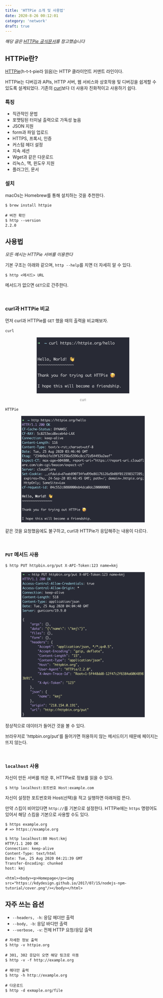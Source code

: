 ```yaml
---
title: 'HTTPie 소개 및 사용법'
date: 2020-8-26 00:12:01
category: 'network'
draft: true
---
```


_해당 글은 [HTTPie 공식문서](https://httpie.org/docs)를 참고했습니다_

## HTTPie란?

[HTTPie](https://httpie.org/)(h-t-t-pie라 읽음)는 HTTP 클라이언트 커맨트 라인이다.

HTTPie는 디버깅과 APIs, HTTP 서버, 웹 서비스와 상호작용 및 디버깅을 쉽게할 수 있도록 설계되었다. 기존의 [curl](https://curl.haxx.se/)보다 더 사용자 친화적이고 사용하기 쉽다.

### 특징

- 직관적인 문법
- 포맷팅된 터미널 출력으로 가독성 높음
- JSON 지원
- form과 파일 업로드
- HTTPS, 프록시, 인증
- 커스텀 헤더 설정
- 지속 세션
- Wget과 같은 다운로드
- 리눅스, 맥, 윈도우 지원
- 플러그인, 문서

### 설치

macOs는 Homebrew를 통해 설치하는 것을 추천한다.

```shell
$ brew install httpie

# 버전 확인
$ http --version
2.2.0
```

## 사용법

_모든 예시는 HTTPie 서버를 이용한다_

기본 구조는 아래와 같으며, `http --help`를 치면 더 자세히 알 수 있다.

```shell
$ http <메서드> URL
```

메서드가 없으면 `GET`으로 간주한다.

<br />

### curl과 HTTPie 비교

먼저 curl과 HTTPie를 `GET` 했을 때의 출력을 비교해보자.

`curl`

<div style="text-align: center;"><img src="./images/curl hello.png" style="width: 300px">
<p style="font-size: 11px; color: gray;">curl</p></div>

`HTTPie`

<div style="text-align: center;"><img src="./images/httpie hello.png" style="width: 400px"></div>

같은 것을 요청했음에도 불구하고, curl과 HTTPie가 응답해주는 내용이 다르다.

<br />

### `PUT` 메서드 사용

```shell
$ http PUT httpbin.org/put X-API-Token:123 name=kmj
```

<div style="text-align: center;"><img src="./images/httpie put.png" style="width: 400px"></div>

정상적으로 데이터가 들어간 것을 볼 수 있다.

브라우저로 'httpbin.org/put'를 들어가면 허용하지 않는 메서드이기 때문에 페이지는 뜨지 않는다.

<br />

### `localhost` 사용

자신이 만든 서버를 띄운 후, HTTPie로 정보를 읽을 수 있다.

```shell
$ http localhost:포트번호 Host:example.com
```

자신이 설정한 포트번호와 Host(선택)을 적고 실행하면 아래처럼 뜬다.

만약 스킴이 비어있다면 `http://`를 기본으로 설정한다.
HTTPie에는 `https` 명령어도 있어서 해당 스킴을 기본으로 사용할 수도 있다.

```shell
$ https example.org
# => https://example.org
```

```shell
$ http localhost:80 Host:kmj
HTTP/1.1 200 OK
Connection: keep-alive
Content-Type: text/html
Date: Tue, 25 Aug 2020 04:21:39 GMT
Transfer-Encoding: chunked
host: kmj

<html><body><p>Homepage</p><img src="https://kdydesign.github.io/2017/07/15/nodejs-npm-tutorial/cover.png"/></body></html>
```

## 자주 쓰는 옵션

- `--headers, -h`: 응답 헤더만 출력
- `--body, -b`: 응답 바디만 출력
- `--verbose, -v`: 전체 HTTP 요청/응답 출력

```shell
# 자세한 정보 출력
$ http -v httpie.org

# 301, 302 응답이 오면 해당 링크로 이동
$ http -v -f http://example.org

# 헤더만 출력
$ http -h http://example.org

# 다운로드
$ http -d exmaple.org/file
```
